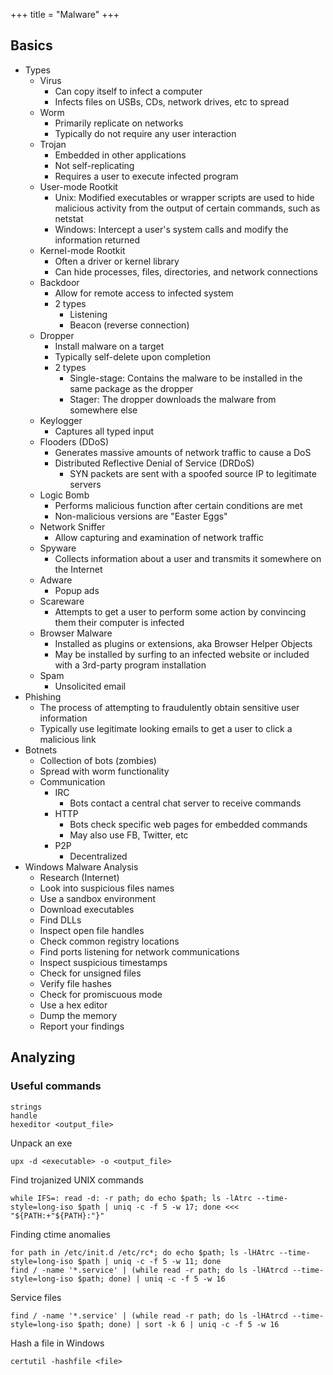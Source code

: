 +++
title = "Malware"
+++

## Basics

* Types
	* Virus
		* Can copy itself to infect a computer
		* Infects files on USBs, CDs, network drives, etc to spread
	* Worm
		* Primarily replicate on networks
		* Typically do not require any user interaction
	* Trojan
		* Embedded in other applications
		* Not self-replicating
		* Requires a user to execute infected program
	* User-mode Rootkit
		* Unix: Modified executables or wrapper scripts are used to hide malicious activity from the output of certain commands, such as netstat
		* Windows: Intercept a user's system calls and modify the information returned
	* Kernel-mode Rootkit
		* Often a driver or kernel library
		* Can hide processes, files, directories, and network connections
	* Backdoor
		* Allow for remote access to infected system
		* 2 types
			* Listening
			* Beacon (reverse connection)
	* Dropper
		* Install malware on a target
		* Typically self-delete upon completion
		* 2 types
			* Single-stage: Contains the malware to be installed in the same package as the dropper
			* Stager: The dropper downloads the malware from somewhere else
	* Keylogger
		* Captures all typed input
	* Flooders (DDoS)
		* Generates massive amounts of network traffic to cause a DoS
		* Distributed Reflective Denial of Service (DRDoS)
			* SYN packets are sent with a spoofed source IP to legitimate servers
	* Logic Bomb
		* Performs malicious function after certain conditions are met
		* Non-malicious versions are "Easter Eggs"
	* Network Sniffer
		* Allow capturing and examination of network traffic
	* Spyware
		* Collects information about a user and transmits it somewhere on the Internet
	* Adware
		* Popup ads
	* Scareware
		* Attempts to get a user to perform some action by convincing them their computer is infected
	* Browser Malware
		* Installed as plugins or extensions, aka Browser Helper Objects
		* May be installed by surfing to an infected website or included with a 3rd-party program installation
	* Spam
		* Unsolicited email
* Phishing
	* The process of attempting to fraudulently obtain sensitive user information
	* Typically use legitimate looking emails to get a user to click a malicious link
* Botnets
	* Collection of bots (zombies)
	* Spread with worm functionality
	* Communication
		* IRC
			* Bots contact a central chat server to receive commands
		* HTTP
			* Bots check specific web pages for embedded commands
			* May also use FB, Twitter, etc
		* P2P
			* Decentralized
* Windows Malware Analysis
	* Research (Internet)
	* Look into suspicious files names
	* Use a sandbox environment
	* Download executables
	* Find DLLs
	* Inspect open file handles
	* Check common registry locations
	* Find ports listening for network communications
	* Inspect suspicious timestamps
	* Check for unsigned files
	* Verify file hashes
	* Check for promiscuous mode
	* Use a hex editor
	* Dump the memory
	* Report your findings

## Analyzing

### Useful commands

```
strings
handle
hexeditor <output_file>
```

Unpack an exe

```
upx -d <executable> -o <output_file>
```

Find trojanized UNIX commands

```
while IFS=: read -d: -r path; do echo $path; ls -lAtrc --time-style=long-iso $path | uniq -c -f 5 -w 17; done <<< "${PATH:+"${PATH}:"}"
```

Finding ctime anomalies

```
for path in /etc/init.d /etc/rc*; do echo $path; ls -lHAtrc --time-style=long-iso $path | uniq -c -f 5 -w 11; done
find / -name '*.service' | (while read -r path; do ls -lHAtrcd --time-style=long-iso $path; done) | uniq -c -f 5 -w 16
```

Service files

```
find / -name '*.service' | (while read -r path; do ls -lHAtrcd --time-style=long-iso $path; done) | sort -k 6 | uniq -c -f 5 -w 16
```

Hash a file in Windows

```
certutil -hashfile <file>
```
